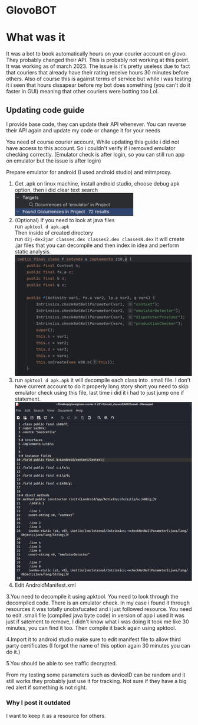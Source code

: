 # GlovoBOT
# What was it
It was a bot to book automatically hours on your courier account on glovo. They probably changed their API. This is probably not working at this point.
It was working as of march 2023. The issue is it's pretty useless due to fact that couriers that already have their rating receive hours 30 minutes before others. 
Also of course this is against terms of service but while i was testing it i seen that hours dissapear before my bot does something (you can't do it faster in GUI) meaning that other couriers were botting too Lol.
## Updating code guide
I provide base code, they can update their API whenever. You can reverse their API again and update my code or change it for your needs

You need of course courier account, While updating this guide i did not have access to this account. So i couldn't verify if i removed emulator checking correctly. (Emulator check is after login, so you can still run app on emulator but the issue is after login)

Prepare emulator for android (I used android studio) and mitmproxy.

1. Get .apk on linux machine, install android studio, choose debug apk option, then i did clear text search
![search](./sample-images/search.png)
2. (Optional) If you need to look at java files <br> run ```apktool d apk.apk``` <br>
Then inside of created directory <br>
run ```d2j-dex2jar classes.dex classes2.dex classesN.dex``` it will create .jar files that you can decompile and then index in idea and perform static analysis. <br>
![decompiled](./sample-images/decompiled.png)
3. run ```apktool d apk.apk``` it will decompile each class into .smali file. I don't have current account to do it properly long story short you need to skip emulator check using this file, last time i did it i had to just jump one if statement. 
![smali](./sample-images/smali.png)
4. Edit AndroidManifest.xml

3.You need to decompile it using apktool. You need to look through the decompiled code. There is an emulator check. In my case i found it through resources it was totally unobsfucated and i just followed resource. You need to edit .smali file (compiled java byte code) in version of app i used it was just if satement to remove, I didn't know what i was doing it took me like 30 minutes, you can find it too. Then compile it back again using apktool.

4.Import it to android studio make sure to edit manifest file to allow third party certificates (I forgot the name of this option again 30 minutes you can do it.)

5.You should be able to see traffic decrypted.

From my testing some parameters such as deviceID can be random and it still works they probably just use it for tracking. Not sure if they have a big red alert if something is not right. 


### Why I post it outdated 
I want to keep it as a resource for others. 